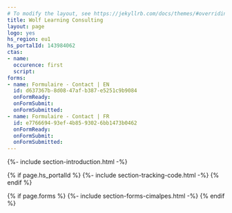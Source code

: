 ```yaml
---
# To modify the layout, see https://jekyllrb.com/docs/themes/#overriding-theme-defaults
title: Wolf Learning Consulting
layout: page
logo: yes
hs_region: eu1
hs_portalId: 143984062
ctas:
- name:
  occurence: first
  script:
forms:
- name: Formulaire - Contact | EN
  id: d637367b-8d08-47af-b387-e5251c9b9084
  onFormReady:
  onFormSubmit:
  onFormSubmitted:
- name: Formulaire - Contact | FR
  id: e7766694-93ef-4b85-9302-6bb1473b0462
  onFormReady:
  onFormSubmit:
  onFormSubmitted:
---
```


{%- include section-introduction.html -%}

{% if page.hs_portalId %}
    {%- include section-tracking-code.html -%}
{% endif %}

{% if page.forms %}
    {%- include section-forms-cimalpes.html -%}
{% endif %}